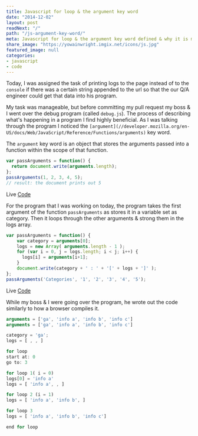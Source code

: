```yaml
---
title: Javascript for loop & the argument key word
date: "2014-12-02"
layout: post
readNext: "/"
path: "/js-argument-key-word/"
meta: Javascript for loop & the argument key word defined & why it is misunderstood
share_image: "https://yowainwright.imgix.net/icons/js.jpg"
featured_image: null
categories:
- javascript
- code
---
```


Today, I was assigned the task of printing logs to the page instead of to the `console` if there was a certain string appended to the url so that the our Q/A engineer could get that data into his program.

My task was manageable, but before committing my pull request my boss & I went over the debug program (called `debug.js`). The process of describing what's happening in a program I find highly beneficial. As I was talking through the program I noticed the `[argument](//developer.mozilla.org/en-US/docs/Web/JavaScript/Reference/Functions/arguments)` key word.

The `argument` key word is an object that stores the arguments passed into a function within the scope of that function.

```javascript
var passArguments = function() {
  return document.write(arguments.length);
};
passArguments(1, 2, 3, 4, 5);
// result: the document prints out 5
```

Live [Code](//codepen.io/yowainwright/pen/2f64d380b74302b396927d297828cd3a)

For the program that I was working on today, the program takes the first argument of the function `passArguments` as stores it in a variable set as category. Then it loops through the other arguments & strong them in the logs array.

```javascript
var passArguments = function() {
	var category = arguments[0];
	logs = new Array( arguments.length - 1 );
	for (var i = 0, j = logs.length; i < j; i++) {
	  logs[i] = arguments[i+1];
	}
	document.write(category + ' : ' + '[' + logs + ']' );
};
passArguments('Categories', '1', '2', '3', '4', '5');
```

Live [Code](//codepen.io/yowainwright/pen/6b24e79b8dcd00668619acd396dd4b46)

While my boss & I were going over the program, he wrote out the code similarly to how a browser compiles it.

```javascript
arguments = ['ga', 'info a', 'info b', 'info c']
arguments = ['ga', 'info a', 'info b', 'info c']

category = 'ga';
logs = [ , , ]

for loop
start at: 0
go to: 3

for loop 1( i = 0)
logs[0] = 'info a'
logs = [ 'info a', , ]

for loop 2 (i = 1)
logs = [ 'info a', 'info b', ]

for loop 3
logs = [ 'info a', 'info b', 'info c']

end for loop
```
